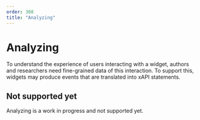 ```yaml
---
order: 308
title: "Analyzing"
---
```



# Analyzing

To understand the experience of users interacting with a widget, authors and researchers need fine-grained data of this interaction. To support this, widgets may produce events that are translated into xAPI statements.

## Not supported yet
Analyzing is a work in progress and not supported yet.